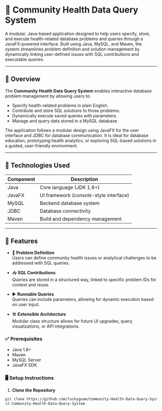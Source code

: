 # 🏥 Community Health Data Query System

A modular, Java-based application designed to help users specify, store, and execute health-related database problems and queries through a JavaFX-powered interface. Built using Java, MySQL, and Maven, the system streamlines problem definition and solution management by dynamically linking user-defined issues with SQL contributions and executable queries.

---

## 📌 Overview

The **Community Health Data Query System** enables interactive database problem management by allowing users to:

- Specify health-related problems in plain English.
- Contribute and store SQL solutions to those problems.
- Dynamically execute saved queries with parameters.
- Manage and query data stored in a MySQL database.

The application follows a modular design using JavaFX for the user interface and JDBC for database communication. It is ideal for database education, prototyping health analytics, or exploring SQL-based solutions in a guided, user-friendly environment.

---

## 🧱 Technologies Used

| Component      | Description                            |
|----------------|----------------------------------------|
| Java           | Core language (JDK 1.8+)               |
| JavaFX         | UI framework (console-style interface) |
| MySQL          | Backend database system                |
| JDBC           | Database connectivity                  |
| Maven          | Build and dependency management        |

---

## 🧩 Features

- 🧠 **Problem Definition**  
  Users can define community health issues or analytical challenges to be addressed with SQL queries.

- 📥 **SQL Contributions**  
  Queries are stored in a structured way, linked to specific problem IDs for context and reuse.

- ▶️ **Runnable Queries**  
  Queries can include parameters, allowing for dynamic execution based on user input.

- 🛠️ **Extensible Architecture**  
  Modular class structure allows for future UI upgrades, query visualizations, or API integrations.

### ✅ Prerequisites

- Java 1.8+
- Maven
- MySQL Server
- JavaFX SDK

### 🖥️ Setup Instructions

1. **Clone the Repository**
```bash
git clone https://github.com/luckyguam/Community-Health-Data-Query-System.git
cd Community-Health-Data-Query-System
```

